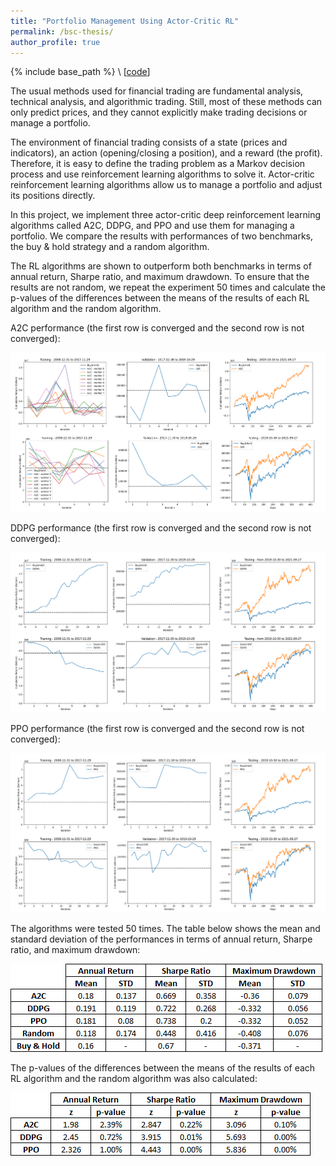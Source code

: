 ```yaml
---
title: "Portfolio Management Using Actor-Critic RL"
permalink: /bsc-thesis/
author_profile: true
---
```


{% include base_path %}
\\
[[code](https://github.com/matinaghaei/Stock-Trading-ActorCriticRL)]

The usual methods used for financial trading are fundamental analysis, technical analysis, and algorithmic trading. Still, most of these methods can only predict prices, and they cannot explicitly make trading decisions or manage a portfolio.

The environment of financial trading consists of a state (prices and indicators), an action (opening/closing a position), and a reward (the profit). Therefore, it is easy to define the trading problem as a Markov decision process and use reinforcement learning algorithms to solve it. Actor-critic reinforcement learning algorithms allow us to manage a portfolio and adjust its positions directly.

In this project, we implement three actor-critic deep reinforcement learning algorithms called A2C, DDPG, and PPO and use them for managing a portfolio. We compare the results with performances of two benchmarks, the buy & hold strategy and a random algorithm.

The RL algorithms are shown to outperform both benchmarks in terms of annual return, Sharpe ratio, and maximum drawdown. To ensure that the results are not random, we repeat the experiment 50 times and calculate the p-values of the differences between the means of the results of each RL algorithm and the random algorithm.

A2C performance (the first row is converged and the second row is not converged):

![](/images/plots-A2C.png)

DDPG performance (the first row is converged and the second row is not converged):

![](/images/plots-DDPG.png)

PPO performance (the first row is converged and the second row is not converged):

![](/images/plots-PPO.png)

The algorithms were tested 50 times. The table below shows the mean and standard deviation of the performances in terms of annual return, Sharpe ratio, and maximum drawdown:

![](/images/table1.png)

The p-values of the differences between the means of the results of each RL algorithm and the random algorithm was also calculated:

![](/images/table2.png)
